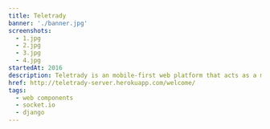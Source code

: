 ```yaml
---
title: Teletrady
banner: './banner.jpg'
screenshots:
  - 1.jpg
  - 2.jpg
  - 3.jpg
  - 4.jpg
startedAt: 2016
description: Teletrady is an mobile-first web platform that acts as a marketplace for carrier data. You can sell any excess data, sms & minutes that you have from your carrier or buy some if you are in need. Your purchases will be instantly delivered to your phone, while your successfull sells will translate in direct funds to your bank or paypal account. The project was eventually dropped after running for a few months due to stakeholder limitations.
href: http://teletrady-server.herokuapp.com/welcome/
tags:
  - web components
  - socket.io
  - django
---
```


